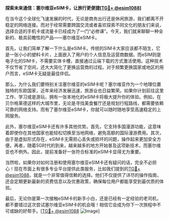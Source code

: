 **探索未来通信：塞尔维亚eSIM卡，让旅行更便捷[[TG💪+ @esim1088](https://t.me/s/esim1088)]**

在当今这个全球化飞速发展的时代，无论是商务出行还是休闲旅游，我们都离不开稳定的网络连接。而对于经常需要跨国交流或者喜欢探索不同文化的朋友们来说，选择合适的手机卡或流量卡已经成为了一门“必修课”。今天，我们就来聊聊一种全新的、极具前瞻性的产品——塞尔维亚eSIM卡。

首先，让我们简单了解一下什么是eSIM卡。传统的SIM卡大家应该都不陌生，它是一张小小的塑料卡片，上面嵌入了用户的个人信息及运营商数据。而eSIM则是电子化的SIM卡，不需要实体卡槽，直接通过云端下载的方式激活使用。这种技术不仅节省了空间，还大大简化了更换运营商的过程。对于频繁更换国家或地区的用户而言，eSIM卡无疑是最佳伴侣。

那么，为什么我们要特别关注塞尔维亚的eSIM卡呢？塞尔维亚作为一个地理位置独特的东欧国家，近年来经济发展迅速，旅游业也日益繁荣。如果你计划前往这里工作、学习或是游玩，拥有一张本地化的eSIM卡将极大提升你的体验。例如，在贝尔格莱德这样的大城市里，无论是寻找美食餐厅还是规划行程路线，都需要依赖可靠的网络支持。而有了塞尔维亚eSIM卡，你就可以随时随地享受高速稳定的上网服务。

此外，塞尔维亚eSIM卡还有许多其他优势。首先，它支持多国漫游功能，这意味着即使你在其他国家也能轻松切换至当地网络，避免高额的国际漫游费用。其次，由于是虚拟形式存在，eSIM卡无需担心丢失或损坏的问题，操作起来更加安全方便。再者，随着5G时代的到来，越来越多的地方开始普及这项新技术，而塞尔维亚也不例外。因此，提前准备好一张符合标准的eSIM卡显得尤为重要。

当然啦，如果你对如何注册和使用塞尔维亚eSIM卡还有疑问的话，完全不必担心！现在市面上有很多专业平台提供此类服务，比如我们提到的[TG💪+ @esim1088](https://t.me/s/esim1088)，就是一个非常值得信赖的选择。他们不仅提供了详尽的操作指南，还会定期更新最新的资费信息以及优惠政策，确保每位用户都能享受到最优质的体验。

最后，无论你是第一次接触eSIM卡的新手小白，还是已经有一定经验的老司机，都不要错过这次尝试塞尔维亚eSIM卡的机会哦！相信它会成为你下一次旅程中不可或缺的好帮手。[[TG💪+ @esim1088](https://t.me/s/esim1088) ![Image](https://i.postimg.cc/4NQfJmqS/Snipaste-2025-05-13-00-14-12.png)]